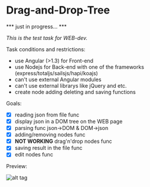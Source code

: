 Drag-and-Drop-Tree
=================

*** just in progress... ***

_This is the test task for WEB-dev._

Task conditions and restrictions:
* use Angular (>1.3) for Front-end
* use Nodejs for Back-end with one of the frameworks (express/totaljs/sailsjs/hapi/koajs)
* can't use external Angular modules
* can't use external librarys like jQuery and etc.
* create node adding deleting and saving functions

Goals:
- [x] reading json from file func
- [x] display json in a DOM tree on the WEB page
- [x] parsing func json->DOM & DOM->json
- [x] adding/removing nodes func
- [x] **NOT WORKING** drag'n'drop nodes func 
- [x] saving result in the file func
- [x] edit nodes func  

Preview:

![alt tag](https://github.com/rodinwow/screenshots/blob/master/d'n'd-tree.png)